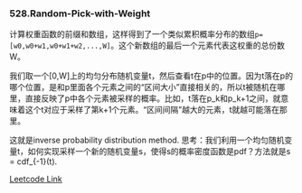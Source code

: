 ### 528.Random-Pick-with-Weight

计算权重函数的前缀和数组，这样得到了一个类似累积概率分布的数组```p=[w0,w0+w1,w0+w1+w2,...,W]```。这个新数组的最后一个元素代表这权重的总份数W。

我们取一个[0,W]上的均匀分布随机变量t，然后查看t在p中的位置。因为t落在p的哪个位置，是和p里面各个元素之间的“区间大小”直接相关的，所以t被随机在哪里，直接反映了p中各个元素被采样的概率。比如，t落在p_k和p_k+1之间，就意味着这个t对应于采样了第k+1个元素。“区间间隔”越大的元素，t就越可能落在那里。

这就是inverse probability distribution method. 思考：我们利用一个均匀随机变量t，如何实现采样一个新的随机变量s，使得s的概率密度函数是pdf？方法就是s = cdf_{-1}(t).


[Leetcode Link](https://leetcode.com/problems/random-pick-with-weight)